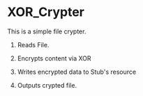 XOR_Crypter
===========


This is a simple file crypter. 


1) Reads File. 

2) Encrypts content via XOR

3) Writes encrypted data to Stub's resource

4) Outputs crypted file.
